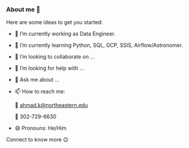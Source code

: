 ### About me 👋

Here are some ideas to get you started:

- 🔭 I’m currently working as Data Engineer.
- 🌱 I’m currently learning Python, SQL, GCP, SSIS, Airflow/Astronomer.
- 👯 I’m looking to collaborate on ...
- 🤔 I’m looking for help with ...
- 💬 Ask me about ...
- 📫 How to reach me:

     📧 ahmad.k@northeastern.edu
     
     📱 302-729-6630
- 😄 Pronouns: He/Him

Connect to know more 😉

